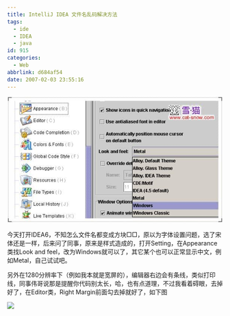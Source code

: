 ```yaml
---
title: IntelliJ IDEA 文件名乱码解决方法
tags:
  - ide
  - IDEA
  - java
id: 915
categories:
  - Web
abbrlink: d684af54
date: 2007-02-03 23:55:16
---
```


![](/images/2007/02/03_200702040012440565_12745.jpg)

今天打开IDEA6，不知怎么文件名都变成方块□□，原以为字体设置问题，选了宋体还是一样，后来问了同事，原来是样式造成的，打开Setting，在Appearance类找Look and feel，改为Windows就可以了，其它某个也可以正常显示中文，例如Metal，自己试试吧。

另外在1280分辨率下（例如我本就是宽屏的），编辑器右边会有条线，类似打印线，同事伟哥说那是提醒你代码别太长，哈，也有点道理，不过我看着碍眼，去掉好了，在Editor类，Right Margin前面勾去掉就好了，如下图

![](/blog/upload/2007/2/200702040012507244.jpg)